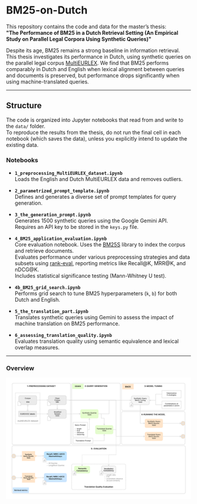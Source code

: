 # BM25-on-Dutch

This repository contains the code and data for the master’s thesis:  
**"The Performance of BM25 in a Dutch Retrieval Setting (An Empirical Study on Parallel Legal Corpora Using Synthetic Queries)"**

Despite its age, BM25 remains a strong baseline in information retrieval. This thesis investigates its performance in Dutch, using synthetic queries on the parallel legal corpus [MultiEURLEX](https://huggingface.co/datasets/coastalcph/multi_eurlex). We find that BM25 performs comparably in Dutch and English when lexical alignment between queries and documents is preserved, but performance drops significantly when using machine-translated queries.

---

## Structure

The code is organized into Jupyter notebooks that read from and write to the `data/` folder.  
To reproduce the results from the thesis, do not run the final cell in each notebook (which saves the data), unless you explicitly intend to update the existing data.

### Notebooks

- **`1_preprocessing_MultiEURLEX_dataset.ipynb`**  
  Loads the English and Dutch MultiEURLEX data and removes outliers.

- **`2_parametrized_prompt_template.ipynb`**  
  Defines and generates a diverse set of prompt templates for query generation.

- **`3_the_generation_prompt.ipynb`**  
  Generates 1500 synthetic queries using the Google Gemini API.  
  Requires an API key to be stored in the `keys.py` file.

- **`4_BM25_application_evaluation.ipynb`**  
  Core evaluation notebook. Uses the [BM25S](https://github.com/xhluca/bm25s) library to index the corpus and retrieve documents.  
  Evaluates performance under various preprocessing strategies and data subsets using [rank-eval](https://pypi.org/project/rank-eval/), reporting metrics like Recall@K, MRR@K, and nDCG@K.  
  Includes statistical significance testing (Mann-Whitney U test).

- **`4b_BM25_grid_search.ipynb`**  
  Performs grid search to tune BM25 hyperparameters (`k`, `b`) for both Dutch and English.

- **`5_the_translation_part.ipynb`**  
  Translates synthetic queries using Gemini to assess the impact of machine translation on BM25 performance.

- **`6_assessing_translation_quality.ipynb`**  
  Evaluates translation quality using semantic equivalence and lexical overlap measures.

---

### Overview

![Workflow diagram](img/thesis_outline.png)
